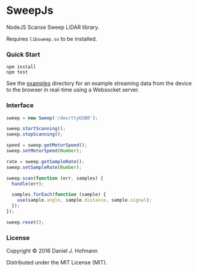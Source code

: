 # SweepJs

NodeJS Scanse Sweep LiDAR library.

Requires `libsweep.so` to be installed.

### Quick Start

    npm install
    npm test

See the [examples](examples) directory for an example streaming data from the device to the browser in real-time using a Websocket server.

### Interface

```javascript
sweep = new Sweep('/dev/ttyUSB0');

sweep.startScanning();
sweep.stopScanning();

speed = sweep.getMotorSpeed();
sweep.setMotorSpeed(Number);

rate = sweep.getSampleRate();
sweep.setSampleRate(Number);

sweep.scan(function (err, samples) {
  handle(err);

  samples.forEach(function (sample) {
    use(sample.angle, sample.distance, sample.signal);
  });
});

sweep.reset();
```

### License

Copyright © 2016 Daniel J. Hofmann

Distributed under the MIT License (MIT).
